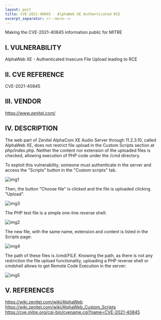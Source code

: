 ```yaml
---
layout: post
title: CVE-2021-40845 - AlphaWeb XE Authenticated RCE
excerpt_separator: <!--more-->
---
```


Making the CVE-2021-40845 information public for MITRE

<!--more-->


I. VULNERABILITY
-------------------------
AlphaWeb XE - Authenticated Insecure File Upload leading to RCE


II. CVE REFERENCE
-------------------------
CVE-2021-40845


III. VENDOR
-------------------------
https://www.zenitel.com/


IV. DESCRIPTION
-------------------------

The web part of Zenitel AlphaCom XE Audio Server through 11.2.3.10, called AlphaWeb XE, does not restrict file upload in the Custom Scripts section at php/index.php. Neither the content nor extension of the uploaded files is checked, allowing execution of PHP code under the /cmd directory.


To exploit this vulnerability, someone must authenticate in the server and access the "Scripts" button in the "Custom scripts" tab. 

![img1](https://github.com/ricardojoserf/ricardojoserf.github.io/blob/master/images/alphaweb-rce/image1.png?raw=true)

Then, the button "Choose file" is clicked and the file is uploaded clicking "Upload". 

![img3](https://github.com/ricardojoserf/ricardojoserf.github.io/blob/master/images/alphaweb-rce/image3.png?raw=true)

The PHP test file is a simple one-line reverse shell:

![img2](https://github.com/ricardojoserf/ricardojoserf.github.io/blob/master/images/alphaweb-rce/image2.png?raw=true)

The new file, with the same name, extension and content is listed in the Scripts page:

![img4](https://github.com/ricardojoserf/ricardojoserf.github.io/blob/master/images/alphaweb-rce/image4.png?raw=true)

The path of these files is /cmd/$FILE$. Knowing the path, as there is not any restriction the file upload functionality, uploading a PHP reverse shell or cmdshell allows to get Remote Code Execution in the server:

![img5](https://github.com/ricardojoserf/ricardojoserf.github.io/blob/master/images/alphaweb-rce/image5.png?raw=true)


V. REFERENCES
-------------------------
https://wiki.zenitel.com/wiki/AlphaWeb
https://wiki.zenitel.com/wiki/AlphaWeb_Custom_Scripts
https://cve.mitre.org/cgi-bin/cvename.cgi?name=CVE-2021-40845



